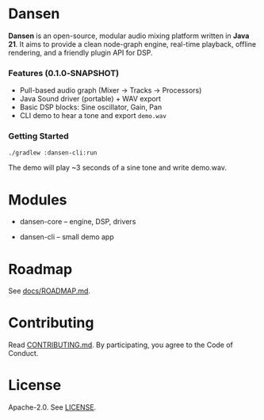 # Dansen


**Dansen** is an open-source, modular audio mixing platform written in **Java 21**. It aims to provide a clean node-graph engine, real-time playback, offline rendering, and a friendly plugin API for DSP.


### Features (0.1.0‑SNAPSHOT)
- Pull-based audio graph (Mixer → Tracks → Processors)
- Java Sound driver (portable) + WAV export
- Basic DSP blocks: Sine oscillator, Gain, Pan
- CLI demo to hear a tone and export `demo.wav`


### Getting Started
```bash
./gradlew :dansen-cli:run
```

The demo will play ~3 seconds of a sine tone and write demo.wav.

# Modules

- dansen-core – engine, DSP, drivers

- dansen-cli – small demo app

# Roadmap

See [docs/ROADMAP.md](docs/ROADMAP.md).

# Contributing

Read [CONTRIBUTING.md](CONTRIBUTING.md). By participating, you agree to the Code of Conduct.

# License

Apache-2.0. See [LICENSE](LICENSE.md).
